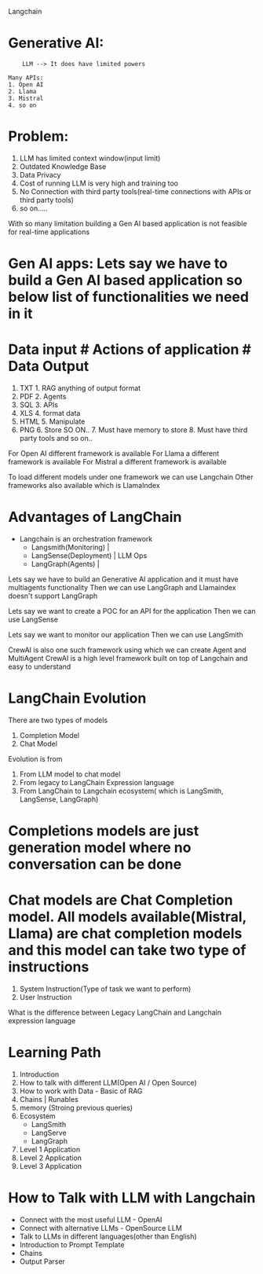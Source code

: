 Langchain


# Generative AI: 
        LLM --> It does have limited powers

    Many APIs:
    1. Open AI
    2. Llama
    3. Mistral
    4. so on

# Problem:
1. LLM has limited context window(input limit)
2. Outdated Knowledge Base
3. Data Privacy
4. Cost of running LLM is very high and training too
5. No Connection with third party tools(real-time connections with APIs or third party tools)
6. so on.....



With so many limitation building a Gen AI based application is not feasible for real-time applications

# Gen AI apps: Lets say we have to build a Gen AI based application so below list of functionalities we need in it

# Data input         # Actions of application                     # Data Output
  1. TXT               1. RAG                                     anything of output format
  2. PDF               2. Agents
  3. SQL               3. APIs
  4. XLS               4. format data
  5. HTML              5. Manipulate
  6. PNG               6. Store
  SO ON..              7. Must have memory to store
                       8. Must have third party tools 
                       and so on..


For Open AI different framework is available
For Llama a different framework is available
For Mistral a different framework is available

To load different models under one framework we can use Langchain 
Other frameworks also available which is LlamaIndex



# Advantages of LangChain
- Langchain is an orchestration framework
    - Langsmith(Monitoring)                 |
    - LangSense(Deployment)                 | LLM Ops
    - LangGraph(Agents)                     |

Lets say we have to build an Generative AI application and it must have multiagents functionality
Then we can use LangGraph and Llamaindex doesn't support LangGraph

Lets say we want to create a POC for an API for the application
Then we can use LangSense

Lets say we want to monitor our application
Then we can use LangSmith


CrewAI is also one such framework using which we can create Agent and MultiAgent
CrewAI is a high level framework built on top of Langchain and easy to understand



# LangChain Evolution
There are two types of models
1. Completion Model
2. Chat Model

Evolution is from
1. From LLM model to chat model
2. From legacy to LangChain Expression language
3. From LangChain to Langchain ecosystem( which is LangSmith, LangSense, LangGraph)



# Completions models are just generation model where no conversation can be done
# Chat models are Chat Completion model. All models available(Mistral, Llama) are chat completion models and this model can take two type of instructions
1. System Instruction(Type of task we want to perform)
2. User Instruction

What is the difference between Legacy LangChain and  Langchain expression language


# Learning Path
1. Introduction
2. How to talk with different LLM(Open AI / Open Source)
3. How to work with Data - Basic of RAG
4. Chains | Runables
5. memory (Stroing previous queries)
6. Ecosystem 
    - LangSmith
    - LangServe
    - LangGraph
7. Level 1 Application
8. Level 2 Application
9. Level 3 Application


# How to Talk with LLM with Langchain
- Connect with the most useful LLM - OpenAI
- Connect with alternative LLMs - OpenSource LLM
- Talk to LLMs in different languages(other than English)
- Introduction to Prompt Template
- Chains
- Output Parser






